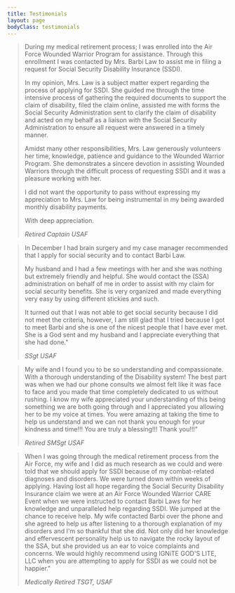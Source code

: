 ```yaml
---
title: Testimonials
layout: page
bodyClass: testimonials
---
```


> During my medical retirement process; I was enrolled into the Air Force
> Wounded Warrior Program for assistance. Through this enrollment I was
> contacted by Mrs. Barbi Law to assist me in filing a request for Social
> Security Disability Insurance (SSDI).
>
> In my opinion, Mrs. Law is a subject matter expert regarding the process
> of applying for SSDI. She guided me through the time intensive process of
> gathering the required documents to support the claim of disability, filed
> the claim online, assisted me with forms the Social Security
> Administration sent to clarify the claim of disability and acted on my
> behalf as a liaison with the Social Security Administration to ensure all
> request were answered in a timely manner.
>
> Amidst many other responsibilities, Mrs. Law generously volunteers her
> time, knowledge, patience and guidance to the Wounded Warrior Program. She
> demonstrates a sincere devotion in assisting Wounded Warriors through the
> difficult process of requesting SSDI and it was a pleasure working with
> her.
>
> I did not want the opportunity to pass without expressing my appreciation
> to Mrs. Law for being instrumental in my being awarded monthly disability
> payments.
>
> With deep appreciation.
>
> <cite>Retired Captain USAF</cite>

> In December I had brain surgery and my case manager recommended that I
> apply for social security and to contact Barbi Law.
>
> My husband and I had a few meetings with her and she was nothing but
> extremely friendly and helpful. She would contact the (SSA) administration
> on behalf of me in order to assist with my claim for social security
> benefits. She is very organized and made everything very easy by using
> different stickies and such.
>
> It turned out that I was not able to get social security because I did not
> meet the criteria, however, I am still glad that I tried because I got to
> meet Barbi and she is one of the nicest people that I have ever met. She
> is a God sent and my husband and I appreciate everything that she had
> done."
>
> <cite>SSgt USAF</cite>

> My wife and I found you to be so understanding and compassionate. With a
> thorough understanding of the Disability system! The best part was when we
> had our phone consults we almost felt like it was face to face and you
> made that time completely dedicated to us without rushing. I know my wife
> appreciated your understanding of this being something we are both going
> through and I appreciated you allowing her to be my voice at times. You
> were amazing at taking the time to help us understand and we can not thank
> you enough for your kindness and time!!! You are truly a blessing!!! Thank
> you!!!"
>
> <cite>Retired SMSgt USAF</cite>

> When I was going through the medical retirement process from the Air
> Force, my wife and I did as much research as we could and were told that
> we should apply for SSDI because of my combat-related diagnoses and
> disorders. We were turned down within weeks of applying. Having lost all
> hope regarding the Social Security Disability Insurance claim we were at
> an Air Force Wounded Warrior CARE Event when we were instructed to contact
> Barbi Laws for her knowledge and unparalleled help regarding SSDI. We
> jumped at the chance to receive help. My wife contacted Barbi over the
> phone and she agreed to help us after listening to a thorough explanation
> of my disorders and I'm so thankful that she did. Not only did her
> knowledge and effervescent personality help us to navigate the rocky
> layout of the SSA, but she provided us an ear to voice complaints and
> concerns. We would highly recommend using IGNiTE GOD'S LITE, LLC when you
> are attempting to apply for SSDI as we could not be happier."
>
> <cite>Medically Retired TSGT, USAF</cite>
